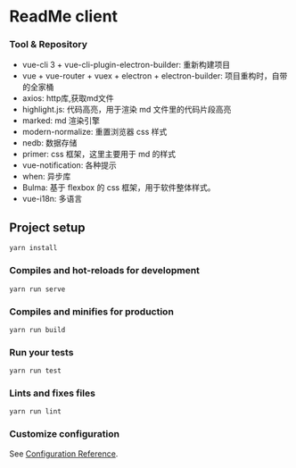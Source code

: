 # ReadMe client

### Tool & Repository
* vue-cli 3 + vue-cli-plugin-electron-builder: 重新构建项目
* vue + vue-router + vuex + electron + electron-builder: 项目重构时，自带的全家桶
* axios: http库,获取md文件
* highlight.js: 代码高亮，用于渲染 md 文件里的代码片段高亮
* marked: md 渲染引擎
* modern-normalize: 重置浏览器 css 样式
* nedb: 数据存储
* primer: css 框架，这里主要用于 md 的样式
* vue-notification: 各种提示
* when: 异步库
* Bulma: 基于 flexbox 的 css 框架，用于软件整体样式。
* vue-i18n: 多语言

## Project setup
```
yarn install
```

### Compiles and hot-reloads for development
```
yarn run serve
```

### Compiles and minifies for production
```
yarn run build
```

### Run your tests
```
yarn run test
```

### Lints and fixes files
```
yarn run lint
```

### Customize configuration
See [Configuration Reference](https://cli.vuejs.org/config/).
